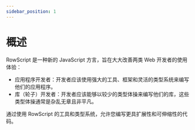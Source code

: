 ```yaml
---
sidebar_position: 1
---
```


# 概述

RowScript 是一种新的 JavaScript 方言，旨在大大改善两类 Web 开发者的使用体验：

* 应用程序开发者：开发者应该使用强大的工具、框架和灵活的类型系统来编写他们的应用程序。
* 库（轮子）开发者：开发者应该能够以较少的类型体操来编写他们的库，这些类型体操通常是杂乱无章且非平凡。

通过使用 RowScript 的工具和类型系统，允许您编写更具扩展性和可伸缩性的代码。

[类型体操]: https://github.com/type-challenges/type-challenges